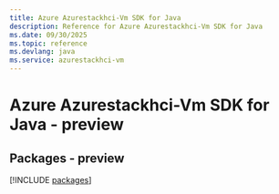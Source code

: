 ```yaml
---
title: Azure Azurestackhci-Vm SDK for Java
description: Reference for Azure Azurestackhci-Vm SDK for Java
ms.date: 09/30/2025
ms.topic: reference
ms.devlang: java
ms.service: azurestackhci-vm
---
```

# Azure Azurestackhci-Vm SDK for Java - preview
## Packages - preview
[!INCLUDE [packages](azurestackhci-vm-index.md)]